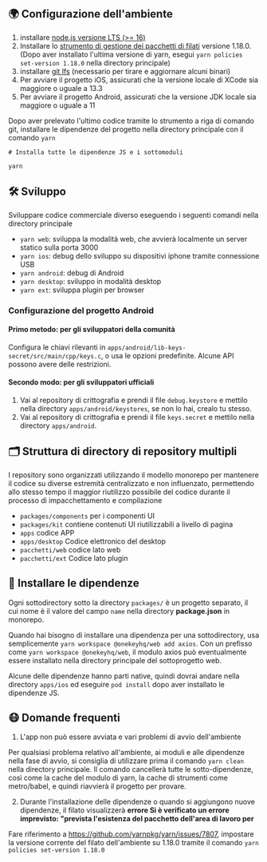
## 🌍 Configurazione dell'ambiente

1. installare [node.js versione LTS (>= 16)](https://nodejs.org/en/)
2. Installare lo [strumento di gestione dei pacchetti di filati](https://yarnpkg.com/) versione 1.18.0. (Dopo aver installato l'ultima versione di yarn, esegui `yarn policies set-version 1.18.0` nella directory principale)
3. installare [git lfs](https://git-lfs.github.com/) (necessario per tirare e aggiornare alcuni binari)
4. Per avviare il progetto iOS, assicurati che la versione locale di XCode sia maggiore o uguale a 13.3
5. Per avviare il progetto Android, assicurati che la versione JDK locale sia maggiore o uguale a 11

Dopo aver prelevato l'ultimo codice tramite lo strumento a riga di comando git, installare le dipendenze del progetto nella directory principale con il comando ``yarn``

```
# Installa tutte le dipendenze JS e i sottomoduli

yarn
```

## 🛠 Sviluppo

Sviluppare codice commerciale diverso eseguendo i seguenti comandi nella directory principale

- `yarn web`: sviluppa la modalità web, che avvierà localmente un server statico sulla porta 3000
- `yarn ios`: debug dello sviluppo su dispositivi iphone tramite connessione USB
- `yarn android`: debug di Android
- `yarn desktop`: sviluppo in modalità desktop
- `yarn ext`: sviluppa plugin per browser

### Configurazione del progetto Android

#### Primo metodo: per gli sviluppatori della comunità

Configura le chiavi rilevanti in `apps/android/lib-keys-secret/src/main/cpp/keys.c`, o usa le opzioni predefinite. Alcune API possono avere delle restrizioni.

#### Secondo modo: per gli sviluppatori ufficiali

1. Vai al repository di crittografia e prendi il file `debug.keystore` e mettilo nella directory `apps/android/keystores`, se non lo hai, crealo tu stesso.
2. Vai al repository di crittografia e prendi il file `keys.secret` e mettilo nella directory `apps/android`.

## 🗂 Struttura di directory di repository multipli

I repository sono organizzati utilizzando il modello monorepo per mantenere il codice su diverse estremità centralizzato e non influenzato, permettendo allo stesso tempo il maggior riutilizzo possibile del codice durante il processo di impacchettamento e compilazione

- `packages/components` per i componenti UI
- `packages/kit` contiene contenuti UI riutilizzabili a livello di pagina
- `apps` codice APP
- `apps/desktop` Codice elettronico del desktop
- `pacchetti/web` codice lato web
- `pacchetti/ext` Codice lato plugin

## 🧲 Installare le dipendenze

Ogni sottodirectory sotto la directory `packages/` è un progetto separato, il cui nome è il valore del campo `name` nella directory **package.json** in monorepo.

Quando hai bisogno di installare una dipendenza per una sottodirectory, usa semplicemente `yarn workspace @onekeyhq/web add axios`. Con un prefisso come `yarn workspace @onekeyhq/web`, il modulo axios può eventualmente essere installato nella directory principale del sottoprogetto web.

Alcune delle dipendenze hanno parti native, quindi dovrai andare nella directory `apps/ios` ed eseguire `pod install` dopo aver installato le dipendenze JS.

## 😷 Domande frequenti

1. L'app non può essere avviata e vari problemi di avvio dell'ambiente

Per qualsiasi problema relativo all'ambiente, ai moduli e alle dipendenze nella fase di avvio, si consiglia di utilizzare prima il comando `yarn clean` nella directory principale. Il comando cancellerà tutte le sotto-dipendenze, così come la cache del modulo di yarn, la cache di strumenti come metro/babel, e quindi riavvierà il progetto per provare.

2. Durante l'installazione delle dipendenze o quando si aggiungono nuove dipendenze, il filato visualizzerà **errore Si è verificato un errore imprevisto: "prevista l'esistenza del pacchetto dell'area di lavoro per**

Fare riferimento a https://github.com/yarnpkg/yarn/issues/7807, impostare la versione corrente del filato dell'ambiente su 1.18.0 tramite il comando `yarn policies set-version 1.18.0`
